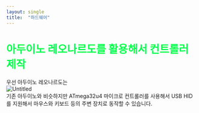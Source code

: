 ```yaml
---
layout: single
title:  "하드웨어"
---
```


# <span style="color:#00FF4D"> 아두이노 레오나르도를 활용해서 컨트롤러 제작 </span>

우선 아두이노 레오나르도는   
![Untitled](https://github.com/kysanAI/github-repository/assets/145781389/b96dacf9-d2d1-4d36-98b9-310cbd746ba2)   
기존 아두이노와 비슷하지만 ATmega32u4 마이크로 컨트롤러를 사용해서 USB HID를 지원해서 마우스와 키보드 등의 주변 장치로 동작할 수 있습니다.